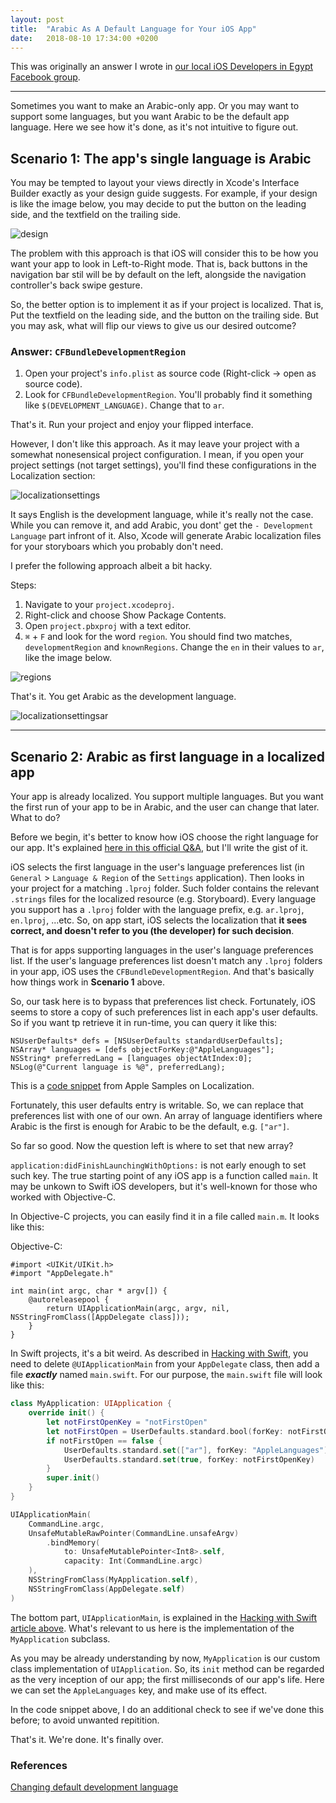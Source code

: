```yaml
---
layout: post
title:  "Arabic As A Default Language for Your iOS App"
date:   2018-08-10 17:34:00 +0200
---
```


This was originally an answer I wrote in [our local iOS Developers in Egypt Facebook group](https://web.facebook.com/groups/356582147768070).

---
Sometimes you want to make an Arabic-only app. Or you may want to support some languages, but you want Arabic to be the default app language. Here we see how it's done, as it's not intuitive to figure out.

## Scenario 1: The app's single language is Arabic

You may be tempted to layout your views directly in Xcode's Interface Builder exactly as your design guide suggests. For example, if your design is like the image below, you may decide to put the button on the leading side, and the textfield on the trailing side.

![design]({{site.url}}/assets/design.png)

The problem with this approach is that iOS will consider this to be how you want your app to look in Left-to-Right mode. That is, back buttons in the navigation bar stil will be by default on the left, alongside the navigation controller's back swipe gesture. 

So, the better option is to implement it as if your project is localized. That is, Put the textfield on the leading side, and the button on the trailing side. But you may ask, what will flip our views to give us our desired outcome?

### Answer: `CFBundleDevelopmentRegion`

1. Open your project's `info.plist` as source code (Right-click -> open as source code).
2. Look for `CFBundleDevelopmentRegion`. You'll probably find it something like `$(DEVELOPMENT_LANGUAGE)`. Change that to `ar`.

That's it. Run your project and enjoy your flipped interface.

However, I don't like this approach. As it may leave your project with a somewhat nonesensical project configuration. I mean, if you open your project settings (not target settings), you'll find these configurations in the Localization section:

![localizationsettings]({{site.url}}/assets/localizationsettings.png)

It says English is the development language, while it's really not the case. While you can remove it, and add Arabic, you dont' get the `- Development Language` part infront of it. Also, Xcode will generate Arabic localization files for your storyboars which you probably don't need.

I prefer the following approach albeit a bit hacky.

Steps:

1. Navigate to your `project.xcodeproj`.
2. Right-click and choose Show Package Contents.
3. Open `project.pbxproj` with a text editor.
4. `⌘` + `F` and look for the word `region`. You should find two matches, `developmentRegion` and `knownRegions`. Change the `en` in their values to `ar`, like the image below.

![regions]({{site.url}}/assets/regions.png)

That's it. You get Arabic as the development language.

![localizationsettingsar]({{site.url}}/assets/localizationsettingsar.png)

---

## Scenario 2: Arabic as first language in a localized app

Your app is already localized. You support multiple languages. But you want the first run of your app to be in Arabic, and the user can change that later. What to do?

Before we begin, it's better to know how iOS choose the right language for our app. It's explained [here in this official Q&A](https://developer.apple.com/library/archive/qa/qa1828/_index.html), but I'll write the gist of it.

iOS selects the first language in the user's language preferences list (in `General` > `Language & Region` of the `Settings` application). Then looks in your project for a matching `.lproj` folder. Such folder contains the relevant `.strings` files for the localized resource (e.g. Storyboard). Every language you support has a `.lproj` folder with the language prefix, e.g. `ar.lproj`, `en.lproj`, ...etc. So, on app start, iOS selects the localization that **it sees correct, and doesn't refer to you (the developer) for such decision**. 

That is for apps supporting languages in the user's language preferences list. If the user's language preferences list doesn't match any `.lproj` folders in your app, iOS uses the `CFBundleDevelopmentRegion`. And that's basically how things work in **Scenario 1** above.

So, our task here is to bypass that preferences list check. Fortunately, iOS seems to store a copy of such preferences list in each app's user defaults. So if you want tp retrieve it in run-time, you can query it like this:

```objc
NSUserDefaults* defs = [NSUserDefaults standardUserDefaults];
NSArray* languages = [defs objectForKey:@"AppleLanguages"];
NSString* preferredLang = [languages objectAtIndex:0];
NSLog(@"Current language is %@", preferredLang);
```

This is a [code snippet](https://developer.apple.com/library/archive/samplecode/InternationalMountains/Listings/InternationalMountains_DetailViewController_m.html) from Apple Samples on Localization.

Fortunately, this user defaults entry is writable. So, we can replace that preferences list with one of our own. An array of language identifiers where Arabic is the first is enough for Arabic to be the default, e.g. `["ar"]`.

So far so good. Now the question left is where to set that new array?

`application:didFinishLaunchingWithOptions:` is not early enough to set such key. The true starting point of any iOS app is a function called `main`. It may be unkown to Swift iOS developers, but it's well-known for those who worked with Objective-C.

In Objective-C projects, you can easily find it in a file called `main.m`. It looks like this:

Objective-C:
```objc
#import <UIKit/UIKit.h>
#import "AppDelegate.h"

int main(int argc, char * argv[]) {
    @autoreleasepool {
        return UIApplicationMain(argc, argv, nil, NSStringFromClass([AppDelegate class]));
    }
}
```

In Swift projects, it's a bit weird. As described in [Hacking with Swift](https://www.hackingwithswift.com/example-code/uikit/how-to-subclass-uiapplication-using-uiapplicationmain), you need to delete `@UIApplicationMain` from your `AppDelegate`  class, then add a file **_exactly_** named `main.swift`. For our purpose, the `main.swift` file will look like this:

```swift
class MyApplication: UIApplication {
    override init() {
        let notFirstOpenKey = "notFirstOpen"
        let notFirstOpen = UserDefaults.standard.bool(forKey: notFirstOpenKey)
        if notFirstOpen == false {
            UserDefaults.standard.set(["ar"], forKey: "AppleLanguages")
            UserDefaults.standard.set(true, forKey: notFirstOpenKey)
        }
        super.init()
    }
}

UIApplicationMain(
    CommandLine.argc,
    UnsafeMutableRawPointer(CommandLine.unsafeArgv)
        .bindMemory(
            to: UnsafeMutablePointer<Int8>.self,
            capacity: Int(CommandLine.argc)
    ),
    NSStringFromClass(MyApplication.self),
    NSStringFromClass(AppDelegate.self)
)
```

The bottom part, `UIApplicationMain`, is explained in the [Hacking with Swift article above](https://www.hackingwithswift.com/example-code/uikit/how-to-subclass-uiapplication-using-uiapplicationmain). What's relevant to us here is the implementation of the `MyApplication` subclass.

As you may be already understanding by now, `MyApplication` is our custom class implementation of `UIApplication`. So, its `init` method can be regarded as the very inception of our app; the first milliseconds of our app's life. Here we can set the `AppleLanguages` key, and make use of its effect.

In the code snippet above, I do an additional check to see if we've done this before; to avoid unwanted repitition.

That's it. We're done. It's finally over.

### References
[Changing default development language](https://www.ralfebert.de/ios-examples/xcode/change-development-language/)